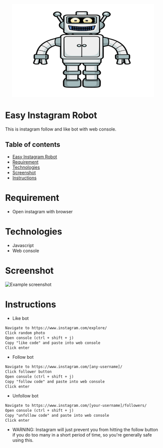<p align="center">
  <img width="460" height="300" src="robot.png">
</p>

# Easy Instagram Robot
This is instagram follow and like bot with web console.

## Table of contents
* [Easy Instagram Robot](#easy-instagram-robot)
* [Requirement](#requirement)
* [Technologies](#technologies)
* [Screenshot](#screenshot)
* [Instructions](#instructions)

# Requirement
* Open instagram with browser

# Technologies
* Javascript
* Web console

# Screenshot
![Example screenshot](tutorial.gif)

# Instructions
* Like bot
```
Navigate to https://www.instagram.com/explore/
Click random photo
Open console (ctrl + shift + j)
Copy "like code" and paste into web console
Click enter
```
* Follow bot
```
Navigate to https://www.instagram.com/[any-username]/
Click follower button
Open console (ctrl + shift + j)
Copy "follow code" and paste into web console
Click enter
```
* Unfollow bot
```
Navigate to https://www.instagram.com/[your-username]/followers/
Open console (ctrl + shift + j)
Copy "unfollow code" and paste into web console
Click enter
```
* WARNING: Instagram will just prevent you from hitting the follow button if you do too many in a short period of time, so you're generally safe using this.
